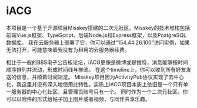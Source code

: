 # iACG

本项目是一个基于开源项目Misskey搭建的二次元社区。Misskey的技术堆栈包括前端Vue.js框架、TypeScript、后端Node.js和Express框架，以及PostgreSQL数据库。
我在云服务器上部署了它，你可以通过“154.44.26.100”访问实例，如果无法打开，可能意味着我没有为租用的云服务器续费。

相比于一般的BBS电子公告板论坛，iACG更像是微博或是推特，消息能够按时间顺序排列并流动，形成时间线与推流。
在这个timeline上，你可以收到所有好友发送的信息，并顺着时间浏览。
Misskey项目因为ActivityPub协议实现了去中心化，我这里并没有深入地使用此特性。实质上iACG项目本质上依旧是一个只有单一服务器的中心化社区，且管理员账号只有一个。
同时作为一个二次元社区，你可以以附件的形式给帖子加上图片或者视频，与同伴共享乐趣。
